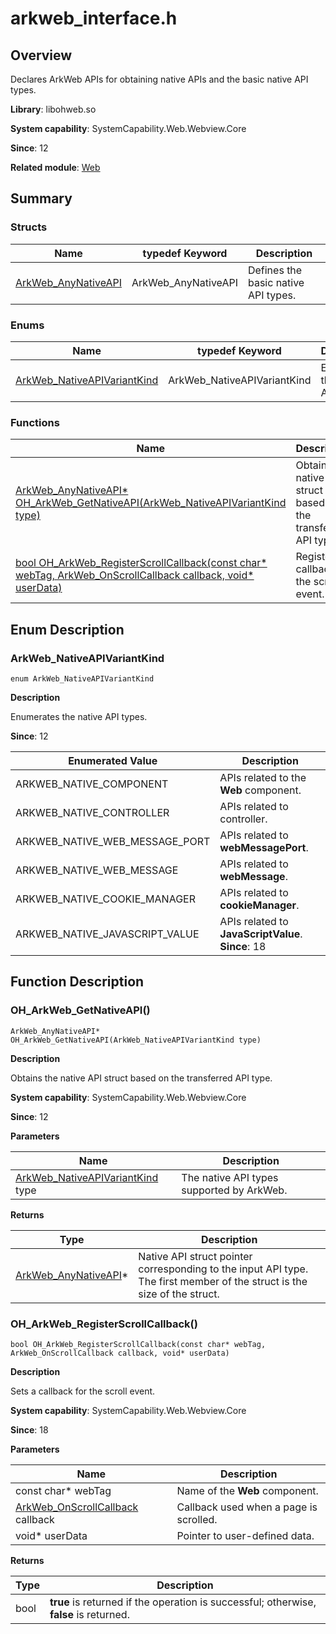 # arkweb_interface.h
<!--Kit: ArkWeb-->
<!--Subsystem: Web-->
<!--Owner: @aohui; @zourongchun-->
<!--Designer: @yaomingliu; @zhufenghao-->
<!--Tester: @ghiker-->
<!--Adviser: @HelloCrease-->

## Overview

Declares ArkWeb APIs for obtaining native APIs and the basic native API types.

**Library**: libohweb.so

**System capability**: SystemCapability.Web.Webview.Core

**Since**: 12

**Related module**: [Web](capi-web.md)

## Summary

### Structs

| Name| typedef Keyword| Description|
| -- | -- | -- |
| [ArkWeb_AnyNativeAPI](capi-web-arkweb-anynativeapi.md) | ArkWeb_AnyNativeAPI | Defines the basic native API types.|

### Enums

| Name| typedef Keyword| Description|
| -- | -- | -- |
| [ArkWeb_NativeAPIVariantKind](#arkweb_nativeapivariantkind) | ArkWeb_NativeAPIVariantKind | Enumerates the native API types.|

### Functions

| Name| Description|
| -- | -- |
| [ArkWeb_AnyNativeAPI* OH_ArkWeb_GetNativeAPI(ArkWeb_NativeAPIVariantKind type)](#oh_arkweb_getnativeapi) | Obtains the native API struct based on the transferred API type.|
| [bool OH_ArkWeb_RegisterScrollCallback(const char* webTag, ArkWeb_OnScrollCallback callback, void* userData)](#oh_arkweb_registerscrollcallback) | Registers a callback for the scroll event.|

## Enum Description

### ArkWeb_NativeAPIVariantKind

```
enum ArkWeb_NativeAPIVariantKind
```

**Description**

Enumerates the native API types.

**Since**: 12

| Enumerated Value| Description|
| -- | -- |
| ARKWEB_NATIVE_COMPONENT | APIs related to the **Web** component.|
| ARKWEB_NATIVE_CONTROLLER | APIs related to controller.|
| ARKWEB_NATIVE_WEB_MESSAGE_PORT | APIs related to **webMessagePort**.|
| ARKWEB_NATIVE_WEB_MESSAGE | APIs related to **webMessage**.|
| ARKWEB_NATIVE_COOKIE_MANAGER | APIs related to **cookieManager**.|
| ARKWEB_NATIVE_JAVASCRIPT_VALUE | APIs related to **JavaScriptValue**.<br>**Since**: 18|


## Function Description

### OH_ArkWeb_GetNativeAPI()

```
ArkWeb_AnyNativeAPI* OH_ArkWeb_GetNativeAPI(ArkWeb_NativeAPIVariantKind type)
```

**Description**

Obtains the native API struct based on the transferred API type.

**System capability**: SystemCapability.Web.Webview.Core

**Since**: 12

**Parameters**

| Name| Description|
| -- | -- |
| [ArkWeb_NativeAPIVariantKind](#arkweb_nativeapivariantkind) type | The native API types supported by ArkWeb.|

**Returns**

| Type                                          | Description|
|----------------------------------------------| -- |
| [ArkWeb_AnyNativeAPI](capi-web-arkweb-anynativeapi.md)* | Native API struct pointer corresponding to the input API type. The first member of the struct is the size of the struct.|

### OH_ArkWeb_RegisterScrollCallback()

```
bool OH_ArkWeb_RegisterScrollCallback(const char* webTag, ArkWeb_OnScrollCallback callback, void* userData)
```

**Description**

Sets a callback for the scroll event.

**System capability**: SystemCapability.Web.Webview.Core

**Since**: 18


**Parameters**

| Name| Description|
| -- | -- |
| const char* webTag | Name of the **Web** component.|
| [ArkWeb_OnScrollCallback](capi-arkweb-type-h.md#arkweb_onscrollcallback) callback | Callback used when a page is scrolled.|
| void* userData | Pointer to user-defined data.|

**Returns**

| Type| Description|
| -- | -- |
| bool | **true** is returned if the operation is successful; otherwise, **false** is returned.|
